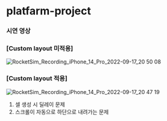 # platfarm-project


### 시연 영상
### [Custom layout 미적용]
![RocketSim_Recording_iPhone_14_Pro_2022-09-17_20 50 08](https://user-images.githubusercontent.com/82161055/190855169-ab97a8ef-43a5-4430-b2a5-c08866888678.gif)


### [Custom layout 적용]
![RocketSim_Recording_iPhone_14_Pro_2022-09-17_20 47 19](https://user-images.githubusercontent.com/82161055/190855083-1dda7549-8650-4404-bafe-4620150d8acf.gif)

1. 셀 생성 시 딜레이 문제
2. 스크롤이 자동으로 하단으로 내려가는 문제
